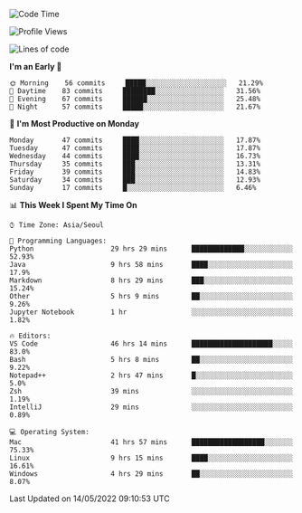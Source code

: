 <!--START_SECTION:waka-->
![Code Time](http://img.shields.io/badge/Code%20Time-485%20hrs%208%20mins-blue)

![Profile Views](http://img.shields.io/badge/Profile%20Views-12-blue)

![Lines of code](https://img.shields.io/badge/From%20Hello%20World%20I%27ve%20Written-1%20Million%20lines%20of%20code-blue)

**I'm an Early 🐤** 

```text
🌞 Morning    56 commits     █████░░░░░░░░░░░░░░░░░░░░   21.29% 
🌆 Daytime    83 commits     ████████░░░░░░░░░░░░░░░░░   31.56% 
🌃 Evening    67 commits     ██████░░░░░░░░░░░░░░░░░░░   25.48% 
🌙 Night      57 commits     █████░░░░░░░░░░░░░░░░░░░░   21.67%

```
📅 **I'm Most Productive on Monday** 

```text
Monday       47 commits     ████░░░░░░░░░░░░░░░░░░░░░   17.87% 
Tuesday      47 commits     ████░░░░░░░░░░░░░░░░░░░░░   17.87% 
Wednesday    44 commits     ████░░░░░░░░░░░░░░░░░░░░░   16.73% 
Thursday     35 commits     ███░░░░░░░░░░░░░░░░░░░░░░   13.31% 
Friday       39 commits     ███░░░░░░░░░░░░░░░░░░░░░░   14.83% 
Saturday     34 commits     ███░░░░░░░░░░░░░░░░░░░░░░   12.93% 
Sunday       17 commits     █░░░░░░░░░░░░░░░░░░░░░░░░   6.46%

```


📊 **This Week I Spent My Time On** 

```text
⌚︎ Time Zone: Asia/Seoul

💬 Programming Languages: 
Python                   29 hrs 29 mins      █████████████░░░░░░░░░░░░   52.93% 
Java                     9 hrs 58 mins       ████░░░░░░░░░░░░░░░░░░░░░   17.9% 
Markdown                 8 hrs 29 mins       ███░░░░░░░░░░░░░░░░░░░░░░   15.24% 
Other                    5 hrs 9 mins        ██░░░░░░░░░░░░░░░░░░░░░░░   9.26% 
Jupyter Notebook         1 hr                ░░░░░░░░░░░░░░░░░░░░░░░░░   1.82%

🔥 Editors: 
VS Code                  46 hrs 14 mins      ████████████████████░░░░░   83.0% 
Bash                     5 hrs 8 mins        ██░░░░░░░░░░░░░░░░░░░░░░░   9.22% 
Notepad++                2 hrs 47 mins       █░░░░░░░░░░░░░░░░░░░░░░░░   5.0% 
Zsh                      39 mins             ░░░░░░░░░░░░░░░░░░░░░░░░░   1.19% 
IntelliJ                 29 mins             ░░░░░░░░░░░░░░░░░░░░░░░░░   0.89%

💻 Operating System: 
Mac                      41 hrs 57 mins      ██████████████████░░░░░░░   75.33% 
Linux                    9 hrs 15 mins       ████░░░░░░░░░░░░░░░░░░░░░   16.61% 
Windows                  4 hrs 29 mins       ██░░░░░░░░░░░░░░░░░░░░░░░   8.07%

```


 Last Updated on 14/05/2022 09:10:53 UTC
<!--END_SECTION:waka-->
